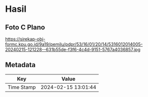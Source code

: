 # Hasil

## Foto C Plano

https://sirekap-obj-formc.kpu.go.id/9a19/pemilu/pdpr/53/16/01/20/14/5316012014005-20240215-121228--631b55de-f3f6-4c4d-9151-5767a4036857.jpg


## Metadata

| Key        | Value               |
| ---------- | ------------------- |
| Time Stamp | 2024-02-15 13:01:44 |



